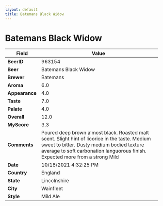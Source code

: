 ```yaml
---
layout: default
title: Batemans Black Widow
---
```


# Batemans Black Widow

| Field         | Value     |
|---------------|-----------|
| **BeerID** | 963154 |
| **Beer** | Batemans Black Widow |
| **Brewer** | Batemans |
| **Aroma** | 6.0 |
| **Appearance** | 4.0 |
| **Taste** | 7.0 |
| **Palate** | 4.0 |
| **Overall** | 12.0 |
| **MyScore** | 3.3 |
| **Comments** | Poured deep brown almost black. Roasted malt scent. Slight hint of licorice in the taste. Medium sweet to bitter. Dusty medium bodied texture average to soft carbonation languorous finish. Expected more from a strong Mild  |
| **Date** | 10/18/2021 4:32:25 PM |
| **Country** | England |
| **State** | Lincolnshire |
| **City** | Wainfleet |
| **Style** | Mild Ale |
